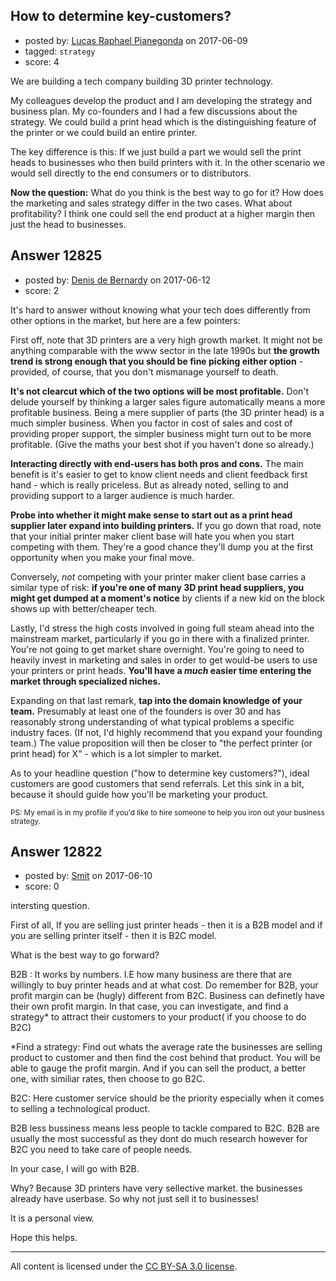 ## How to determine key-customers?

- posted by: [Lucas Raphael Pianegonda](https://stackexchange.com/users/10909545/lucas-raphael-pianegonda) on 2017-06-09
- tagged: `strategy`
- score: 4

<p>We are building a tech company building 3D printer technology. </p>

<p>My colleagues develop the product and I am developing the strategy and business plan. My co-founders and I had a few discussions about the strategy. We could build a print head which is the distinguishing feature of the printer or we could build an entire printer. </p>

<p>The key difference is this: If we just build a part we would sell the print heads to businesses who then build printers with it. In the other scenario we would sell directly to the end consumers or to distributors. </p>

<p><strong>Now the question:</strong> What do you think is the best way to go for it? How does the marketing and sales strategy differ in the two cases. What about profitability? I think one could sell the end product at a higher margin then just the head to businesses.</p>



## Answer 12825

- posted by: [Denis de Bernardy](https://stackexchange.com/users/182468/denis-de-bernardy) on 2017-06-12
- score: 2

<p>It's hard to answer without knowing what your tech does differently from other options in the market, but here are a few pointers:</p>

<p>First off, note that 3D printers are a very high growth market. It might not be anything comparable with the www sector in the late 1990s but <strong>the growth trend is strong enough that you should be fine picking either option</strong> - provided, of course, that you don't mismanage yourself to death.</p>

<p><strong>It's not clearcut which of the two options will be most profitable.</strong> Don't delude yourself by thinking a larger sales figure automatically means a more profitable business. Being a mere supplier of parts (the 3D printer head) is a much simpler business. When you factor in cost of sales and cost of providing proper support, the simpler business might turn out to be more profitable. (Give the maths your best shot if you haven't done so already.)</p>

<p><strong>Interacting directly with end-users has both pros and cons.</strong> The main benefit is it's easier to get to know client needs and client feedback first hand - which is really priceless. But as already noted, selling to and providing support to a larger audience is much harder.</p>

<p><strong>Probe into whether it might make sense to start out as a print head supplier later expand into building printers.</strong> If you go down that road, note that your initial printer maker client base will hate you when you start competing with them. They're a good chance they'll dump you at the first opportunity when you make your final move.</p>

<p>Conversely, <em>not</em> competing with your printer maker client base carries a similar type of risk: <strong>if you're one of many 3D print head suppliers, you might get dumped at a moment's notice</strong> by clients if a new kid on the block shows up with better/cheaper tech.</p>

<p>Lastly, I'd stress the high costs involved in going full steam ahead into the mainstream market, particularly if you go in there with a finalized printer. You're not going to get market share overnight. You're going to need to heavily invest in marketing and sales in order to get would-be users to use your printers or print heads. <strong>You'll have a <em>much</em> easier time entering the market through specialized niches.</strong></p>

<p>Expanding on that last remark, <strong>tap into the domain knowledge of your team.</strong> Presumably at least one of the founders is over 30 and has reasonably strong understanding of what typical problems a specific industry faces. (If not, I'd highly recommend that you expand your founding team.) The value proposition will then be closer to "the perfect printer (or print head) for X" - which is a lot simpler to market.</p>

<p>As to your headline question ("how to determine key customers?"), ideal customers are good customers that send referrals. Let this sink in a bit, because it should guide how you'll be marketing your product.</p>

<p><sup>PS: My email is in my profile if you'd like to hire someone to help you iron out your business strategy.</sup></p>



## Answer 12822

- posted by: [Smit](https://stackexchange.com/users/7665731/smit) on 2017-06-10
- score: 0

<p>intersting question.</p>

<p>First of all, If you are selling just printer heads - then it is a B2B model and if you are selling printer itself - then it is B2C model.</p>

<p>What is the best way to go forward? </p>

<p>B2B : It works by numbers. I.E how many business are there that are willingly to buy printer heads and at what cost. Do remember for B2B, your profit margin can be (hugly) different from B2C. Business can definetly have their own profit margin. In that case, you can investigate, and find a strategy* to attract their customers to your product( if you choose to do B2C)</p>

<p>*Find a strategy: Find out whats the average rate the businesses are selling product to customer and then find the cost behind that product. You will be able to gauge the profit margin. And if you can sell the product, a better one, with similiar rates, then choose to go B2C.</p>

<p>B2C: Here customer service should be the priority especially when it comes to selling a technological product. </p>

<p>B2B less bussiness means less people to tackle compared to B2C. B2B are usually the most successful as they dont do much research however for B2C you need to take care of people needs.</p>

<p>In your case, I will go with B2B. </p>

<p>Why? Because 3D printers have very sellective market. the businesses already have userbase. So why not just sell it to businesses!</p>

<p>It is a personal view.</p>

<p>Hope this helps.</p>




---

All content is licensed under the [CC BY-SA 3.0 license](https://creativecommons.org/licenses/by-sa/3.0/).
